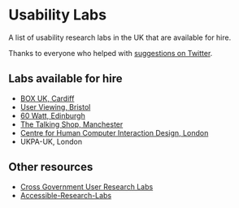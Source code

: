 # Usability Labs

A list of usability research labs in the UK that are available for hire.

Thanks to everyone who helped with [suggestions on Twitter](https://twitter.com/benjystanton/status/702992066004066305).

## Labs available for hire

- [BOX UK, Cardiff](https://www.boxuk.com/)
- [User Viewing, Bristol](http://www.userviewing.co.uk/)
- [60 Watt, Edinburgh](http://www.60wattresearch.co.uk/)
- [The Talking Shop, Manchester](http://www.thetalkingshop.co.uk/studios/)
- [Centre for Human Computer Interaction Design, London](http://www.city.ac.uk/centre-for-human-computer-interaction-design)
- UKPA-UK, London

## Other resources
- [Cross Government User Research Labs](https://userresearchmethods.hackpad.com/Cross-Government-User-Research-Labs-5sU2IQF7ldF)
- [Accessible-Research-Labs](https://userresearchmethods.hackpad.com/Accessible-Research-Labs-vsDQUx7RqnP)
